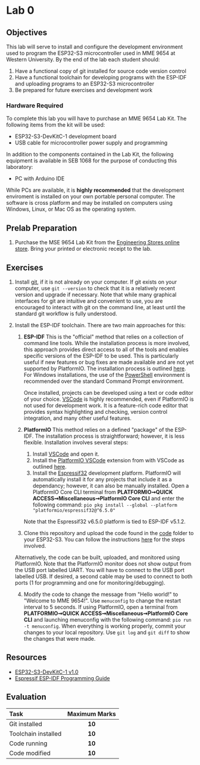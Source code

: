 # Lab 0

## Objectives

This lab will serve to install and configure the development environment used to program the ESP32-S3 microcontroller used in MME 9654 at Western University. By the end of the lab each student should:

1. Have a functional copy of git installed for source code version control
2. Have a functional toolchain for developing programs with the ESP-IDF and uploading programs to an ESP32-S3 microcontroller
3. Be prepared for future exercises and development work

### Hardware Required

To complete this lab you will have to purchase an MME 9654 Lab Kit. The following items from the kit will be used:

* ESP32-S3-DevKitC-1 development board
* USB cable for microcontroller power supply and programming

In addition to the components contained in the Lab Kit, the following equipment is available in SEB 1068 for the purpose of conducting this laboratory:

* PC with Arduino IDE

While PCs are available, it is **highly recommended** that the development enviroment is installed on your own portable personal computer. The software is cross platform and may be installed on computers using Windows, Linux, or Mac OS as the operating system.

## Prelab Preparation

1. Purchase the MSE 9654 Lab Kit from the [Engineering Stores online store](https://estore.eng.uwo.ca). Bring your printed or electronic receipt to the lab.

## Exercises

1. Install [git](https://git-scm.com/downloads), if it is not already on your computer. If git exists on your computer, use `git --version` to check that it is a relatively recent version and upgrade if necessary. Note that while many graphical interfaces for git are intuitive and convenient to use, you are encouraged to interact with git on the command line, at least until the standard git workflow is fully understood.

2. Install the ESP-IDF toolchain. There are two main approaches for this:
    
    1. **ESP-IDF** This is the "official" method that relies on a collection of command line tools. While the installation process is more involved, this approach provides direct access to all of the tools and enables specific versions of the ESP-IDF to be used. This is particularly useful if new features or bug fixes are made available and are not yet supported by PlatformIO. The installation process is outlined [here](https://docs.espressif.com/projects/esp-idf/en/v5.1.2/esp32s3/get-started/index.html#manual-installation). For Windows installations, the use of the [PowerShell](https://learn.microsoft.com/en-us/powershell) environment is recommended over the standard Command Prompt environment.

        Once installed, projects can be developed using a text or code editor of your choice. [VSCode](https://code.visualstudio.com/) is highly recommended, even if PlatformIO is not used for development work. It is a feature-rich code editor that provides syntax highlighting and checking, version control integration, and many other useful features.

    2. **PlatformIO** This method relies on a defined "package" of the ESP-IDF. The installation process is straightforward; however, it is less flexible. Installation involves several steps:
    
        1. Install [VSCode](https://code.visualstudio.com/Download) and open it.
        2. Install the [PlatformIO VSCode](https://platformio.org/platformio-ide) extension from with VSCode as outlined [here](https://platformio.org/install/ide?install=vscode).
        3. Install the [Espressif32](https://docs.platformio.org/en/latest/platforms/espressif32.html) development platform. PlatformIO will automatically install it for any projects that include it as a dependancy; however, it can also be manually installed. Open a PlatformIO Core CLI terminal from **PLATFORMIO➞QUICK ACCESS➞Miscellaneous➞PlatformIO Core CLI** and enter the following command:
         `pio pkg install --global --platform "platformio/espressif32@^6.5.0"`

        Note that the Espressif32 v6.5.0 platform is tied to ESP-IDF v5.1.2.

    3. Clone this repository and upload the code found in the [code](\code) folder to your ESP32-S3. You can follow the instructions [here](https://docs.espressif.com/projects/esp-idf/en/v5.1.2/esp32s3/get-started/index.html#build-your-first-project) for the steps involved. 
    
    Alternatively, the code can be built, uploaded, and monitored using PlatformIO. Note that the PlatformIO monitor does not show output from the USB port labelled UART. You will have to connect to the USB port labelled USB. If desired, a second cable may be used to connect to both ports (1 for programming and one for monitoring/debugging).
    
    4. Modify the code to change the message from "Hello world!" to "Welcome to MME 9654!". Use `menuconfig` to change the restart interval to 5 seconds. If using PlatformIO, open a terminal from **PLATFORMIO➞QUICK ACCESS➞Miscellaneous➞PlatformIO Core CLI** and launching menuconfig with the following command: 
    `pio run -t menuconfig`. When everything is working properly, commit your changes to your local repository. Use `git log` and `git diff` to show the changes that were made.

## Resources

* [ESP32-S3-DevKitC-1 v1.0](https://docs.espressif.com/projects/esp-idf/en/stable/esp32s3/hw-reference/esp32s3/user-guide-devkitc-1-v1.0.html)
* [Espressif ESP-IDF Programming Guide](https://docs.espressif.com/projects/esp-idf/en/v5.1.2/esp32s3/index.html)

## Evaluation

| Task                | Maximum Marks |
|:--------------------|:-------------:|
| Git installed       | **10**        |
| Toolchain installed | **10**        |
| Code running        | **10**        |
| Code modified       | **10**        |